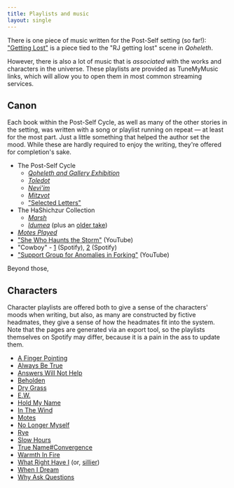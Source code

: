 ```yaml
---
title: Playlists and music
layout: single
---
```


There is one piece of music written for the Post-Self setting (so far!): ["Getting Lost"](/getting-lost.mp3) is a piece tied to the "RJ getting lost" scene in *Qoheleth*.

However, there is also a lot of music that is *associated* with the works and characters in the universe. These playlists are provided as TuneMyMusic links, which will allow you to open them in most common streaming services.

## Canon

Each book within the Post-Self Cycle, as well as many of the other stories in the setting, was written with a song or playlist running on repeat — at least for the most part. Just a little something that helped the author set the mood. While these are hardly required to enjoy the writing, they're offered for completion's sake.

* The Post-Self Cycle
    * [*Qoheleth and Gallery Exhibition*](https://www.tunemymusic.com/share/kQJW8AlYA4)
    * [*Toledot*](https://www.tunemymusic.com/share/O0fAO12av7)
    * [*Nevi'im*](https://www.tunemymusic.com/share/9EBKWPuA3g)
    * [*Mitzvot*](https://www.tunemymusic.com/share/W1CIDpFLUF)
    * ["Selected Letters"](https://www.tunemymusic.com/share/JDVhXkORYH)
* The HaShichzur Collection
    * [*Marsh*](https://www.tunemymusic.com/share/a9QUDwSJy9)
    * [*Idumea*](https://www.tunemymusic.com/share/IdtdVFlXAy) (plus an [older take](https://www.tunemymusic.com/share/dH6hB7Mzqw))
* [*Motes Played*](https://www.tunemymusic.com/share/gQyWrM24t4)
* ["She Who Haunts the Storm"](https://www.youtube.com/watch?v=1lTYPvArbGo) (YouTube)
* "Cowboy" - [1](https://open.spotify.com/track/62qiyZxpfg6wEIV6S5PE9y?si=1a6179b30b064d5a) (Spotify), [2](https://open.spotify.com/track/0HoaLXRp7jJtdQFunUyUGc?si=9ee056fef66e491c) (Spotify)
* ["Support Group for Anomalies in Forking"](https://youtu.be/J0taTmgq3qw) (YouTube)

Beyond those, 

## Characters

Character playlists are offered both to give a sense of the characters' moods when writing, but also, as many are constructed by fictive headmates, they give a sense of how the headmates fit into the system. Note that the pages are generated via an export tool, so the playlists themselves on Spotify may differ, because it is a pain in the ass to update them.


* [A Finger Pointing](https://www.tunemymusic.com/share/QLN2mlRpjP)
* [Always Be True](https://www.tunemymusic.com/share/LbuKq3LVW7)
* [Answers Will Not Help](https://www.tunemymusic.com/share/vDbQjWkwfT)
* [Beholden](https://www.tunemymusic.com/share/OcAPoBxRbg)
* [Dry Grass](https://www.tunemymusic.com/share/Rg3GD3MmkB)
* [E.W.](https://www.tunemymusic.com/share/28BubYFc9N)
* [Hold My Name](https://www.tunemymusic.com/share/2zfhWMmkgV)
* [In The Wind](https://www.tunemymusic.com/share/P4tve8ETQ0)
* [Motes](https://www.tunemymusic.com/share/CtqVZF4Cxv)
* [No Longer Myself](https://www.tunemymusic.com/share/0QBWdLaEtM)
* [Rye](https://www.tunemymusic.com/share/EIj6Z6VBYM)
* [Slow Hours](https://www.tunemymusic.com/share/JLY9VVoFzz)
* [True Name#Convergence](https://www.tunemymusic.com/share/2jnZKUHVeX)
* [Warmth In Fire](https://www.tunemymusic.com/share/y52a19WN4y)
* [What Right Have I](https://www.tunemymusic.com/share/ZIuOuCa6eT) (or, [sillier](https://www.tunemymusic.com/share/4PBdN2v0iV))
* [When I Dream](https://www.tunemymusic.com/share/A04sAmKeG6)
* [Why Ask Questions](https://www.tunemymusic.com/share/n6LRkVE5EI)

